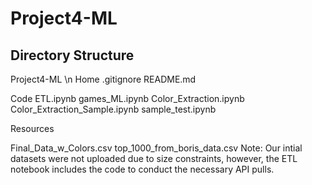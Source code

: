 # Project4-ML

## Directory Structure

Project4-ML \n
Home
  .gitignore
  README.md

Code
  ETL.ipynb
  games_ML.ipynb
  Color_Extraction.ipynb
  Color_Extraction_Sample.ipynb
  sample_test.ipynb

Resources
  
  Final_Data_w_Colors.csv
  top_1000_from_boris_data.csv
  Note: Our intial datasets were not uploaded due to size constraints, 
  however, the ETL notebook includes the code to conduct the necessary API pulls.
